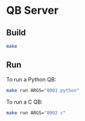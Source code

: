 # QB Server

## Build

```sh
make
```

## Run

To run a Python QB:

```sh
make run ARGS="8001 python"
```

To run a C QB:

```sh
make run ARGS="8002 c"
```
